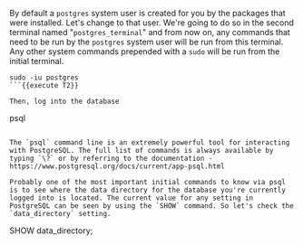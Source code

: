
By default a `postgres` system user is created for you by the packages that were installed. Let's change to that user. We're going to do so in the second terminal named "`postgres_terminal`" and from now on, any commands that need to be run by the `postgres` system user will be run from this terminal. Any other system commands prepended with a `sudo` will be run from the initial terminal.
```
sudo -iu postgres
```{{execute T2}}

Then, log into the database
```
psql
```{{execute T2}}

The `psql` command line is an extremely powerful tool for interacting with PostgreSQL. The full list of commands is always available by typing `\?` or by referring to the documentation - https://www.postgresql.org/docs/current/app-psql.html

Probably one of the most important initial commands to know via psql is to see where the data directory for the database you're currently logged into is located. The current value for any setting in PostgreSQL can be seen by using the `SHOW` command. So let's check the `data_directory` setting.
```
SHOW data_directory;
```{{execute T2}}







